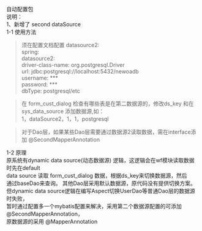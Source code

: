 自动配置包  
说明：  
1、新增了 second dataSource  
1-1 使用方法
>须在配置文档配置 datasource2:  
spring:  
  datasource2:  
    driver-class-name: org.postgresql.Driver  
    url: jdbc:postgresql://localhost:5432/newoadb  
    username: ***  
    password: ***  
    dbType: postgresql/etc  
 
>在 form_cust_dialog 检查有哪些表是在第二数据源的，修改ds_key 和在 sys_data_source 添加数据源,如：  
    1，dataSource2，1，1，postgresql  
     
>对于Dao层，如果某些Dao层需要通过数据源2读取数据，需在interface添加 @SecondMapperAnnotation  

1-2 原理  
原系统有dynamic data source(动态数据源) 逻辑，这逻辑会在wf模块读取数据时先在default  
 data source 读取 form_cust_dialog 数据，根据ds_key来切换数据源，然后  
 通过baseDao来查询。 其他Dao层采用默认数据源，原代码没有提供切换方案。  
 但dynamic data source逻辑在编写Aspect切换UserDao等普通Dao层的数据源时失败，  
 暂时通过配置多一个mybatis配置来解决，采用第二个数据源配置的可添加 @SecondMapperAnnotation，  
 原数据源的采用 @MapperAnnotation 